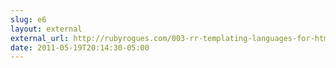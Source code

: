 ```yaml
---
slug: e6
layout: external
external_url: http://rubyrogues.com/003-rr-templating-languages-for-html-css-and-javascript/
date: 2011-05-19T20:14:30-05:00
---
```

